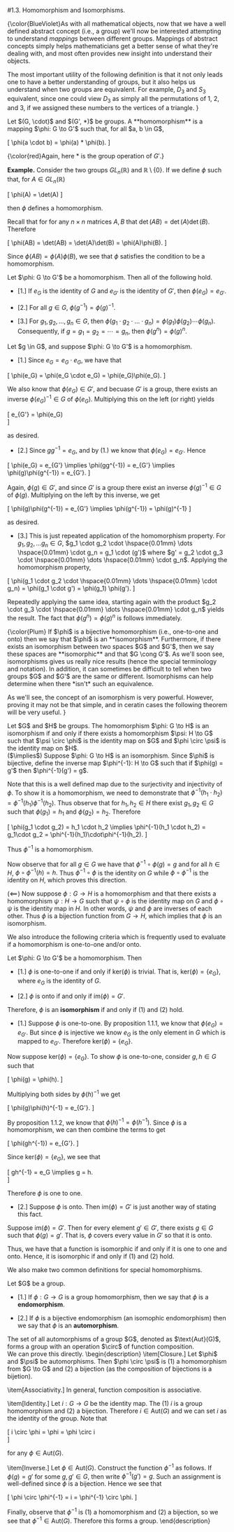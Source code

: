 <style>
.md-content {
    max-width: 80em;
}
</style>
#1.3. Homomorphism and Isomorphisms.

{\color{BlueViolet}As with all mathematical objects, now that we have a well defined
abstract concept (i.e., a group) we'll now be interested
attempting to understand *mappings* between different
groups. Mappings of abstract concepts simply helps mathematicians
get a better sense of what they're dealing with, and most often
provides new insight into understand their objects. 

The most important utility of the following definition is that it
not only leads one to have a better understanding of groups, but it
also helps us understand when two groups are equivalent. For
example, $D_3$ and $S_3$ equivalent, since one could view $D_3$
as simply all the permutations of 1, 2, and 3, if we assigned these
numbers to the vertices of a triangle.
}


<span style="display:block" class="definition">
Let $(G, \cdot)$ and $(G', *)$ be groups. A
**homomorphism** is a mapping $\phi: G \to G'$ such that,
for all $a, b \in G$, 

\[
\phi(a \cdot b) = \phi(a) * \phi(b).
\]

{\color{red}Again, here $*$ is the group operation of $G'$.}

</span>

**Example.** Consider the two groups $GL_n(\mathbb{R})$ and
$\mathbb{R}\setminus\{0\}$. If we define $\phi$ such that, for $A \in
GL_n(\mathbb{R})$ 

\[
\phi(A) = \det(A)
\]

then $\phi$ defines a homomorphism. 

Recall that for for any $n
\times n$ matrices $A, B$ that $\det(AB) = \det(A)\det(B)$.
Therefore 

\[
\phi(AB) = \det(AB) = \det(A)\det(B) = \phi(A)\phi(B).
\]

Since $\phi(AB) = \phi(A)\phi(B)$, we see that $\phi$ satisfies
the condition to be a homomorphism.


<span style="display:block" class="proposition">
Let $\phi: G \to G'$ be a homomorphism. Then all of the
following hold.

* [1.] If $e_G$ is the identity of $G$ and $e_{G'}$ is
the identity of $G'$, then $\phi(e_G) = e_{G'}$.



* [2.] For all $g \in G$, $\phi(g^{-1}) =
\phi(g)^{-1}$. 



* [3.] For $g_1, g_2, \dots, g_n \in G$, then $\phi(g_1
\cdot g_2 \cdot \dots \cdot g_n) =
\phi(g_1)\phi(g_2)\cdots\phi(g_n)$. Consequently, if $g = g_1 =
g_2 = \cdots = g_n$, then $\phi(g^n) = \phi(g)^{n}$.



</span>


<span style="display:block" class="proof">
Let $g \in G$, and suppose $\phi: G \to G'$ is a
homomorphism. 


* [1.] Since $e_G = e_G \cdot e_G$, we have that 

\[
\phi(e_G) = \phi(e_G \cdot e_G) = \phi(e_G)\phi(e_G).
\]

We also know that $\phi(e_G) \in G'$, and becuase $G'$ is a group,
there exists an inverse $\phi(e_G)^{-1} \in G$ of
$\phi(e_G)$. Multiplying this on the left (or right)
yields

\[
e_{G'} = \phi(e_G)  
\]

as desired.


* [2.] Since $gg^{-1} = e_G$, and by (1.) we know that
$\phi(e_G) = e_{G'}$. Hence 

\[
\phi(e_G) = e_{G'} \implies \phi(gg^{-1}) = e_{G'} 
\implies \phi(g)\phi(g^{-1}) = e_{G'}.
\]

Again, $\phi(g) \in G'$, and since $G'$ is a group there
exist an inverse $\phi(g)^{-1} \in G$ of $\phi(g)$.
Multiplying on the left by this inverse, we get 

\[
\phi(g)\phi(g^{-1}) = e_{G'} \implies \phi(g^{-1}) = \phi(g)^{-1}
\]

as desired.



* [3.] This is just repeated application of the
homomorphism property. 
For $g_1, g_2, \dots g_n \in G$, $g_1 \cdot
g_2 \cdot \hspace{0.01mm} \dots \hspace{0.01mm} \cdot g_n = g_1 \cdot (g')$ 
where $g' = g_2
\cdot g_3 \cdot \hspace{0.01mm} \dots \hspace{0.01mm} \cdot g_n$. Applying the
homomorphism property, 

\[
\phi(g_1 \cdot g_2 \cdot \hspace{0.01mm} \dots \hspace{0.01mm} \cdot g_n) = \phi(g_1 \cdot g') = \phi(g_1) \phi(g').
\]

Repeatedly applying the same idea, starting again with the
product $g_2 \cdot g_3 \cdot \hspace{0.01mm} \dots
\hspace{0.01mm} \cdot g_n$ yields the result. The fact
that $\phi(g^n) = \phi(g)^n$ is follows immediately.



</span>
{\color{Plum} 
If $\phi$ is a bijective homomorphism (i.e., one-to-one and
onto) then we say that $\phi$ is an **isomorphism**.
Furthermore, if there exists an isomorphism between two spaces
$G$ and $G'$, then we say these spaces are **isomorphic**
and that $G \cong G'$. As we'll soon see, isomorphisms gives
us really nice results (hence the special terminology and
notation). In addition, it can sometimes be difficult to tell when
two groups $G$ and $G'$ are the same or different. Isomorphisms
can help determine when there *isn't* such an equivalence.

As we'll see, the concept of an isomorphism is very powerful.
However, proving it may not be that simple, and in ceratin cases
the following theorem will be very useful.
}


<span style="display:block" class="theorem">
Let $G$ and $H$ be groups. The homomorphism $\phi: G \to H$ is an
isomorphism if and only if there exists a homomorphism $\psi:
H \to G$ such that $\psi \circ \phi$ is the identity map on
$G$ and $\phi \circ \psi$ is the identity map on
$H$.
</span>


<span style="display:block" class="proof">
($\implies$) Suppose $\phi: G \to H$ is an isomorphism. Since
$\phi$ is bijective, define the inverse map $\phi^{-1}: H \to
G$ such that if $\phi(g) = g'$ then $\phi^{-1}(g') = g$. 

Note that this is a well defined map due to the surjectivity
and injectivity of $\phi$. To show it is a homomorphism, we
need to demonstrate that $\phi^{-1}(h_1\cdot h_2) =
\phi^{-1}(h_1)\phi^{-1}(h_2)$. Thus 
observe that for $h_1, h_2 \in H$ there exist $g_1, g_2 \in G$
such that $\phi(g_1) = h_1$ and $\phi(g_2) = h_2$. Therefore

\[
\phi(g_1 \cdot g_2) = h_1 \cdot h_2 \implies \phi^{-1}(h_1 \cdot h_2) = g_1\cdot g_2
= \phi^{-1}(h_1)\cdot\phi^{-1}(h_2).
\]

Thus $\phi^{-1}$ is a homomorphism.

Now observe that for all $g \in G$ we have that $\phi^{-1}
\circ \phi(g) = g$ and for all $h \in H$, $\phi \circ \phi^{-1}(h) =
h.$ Thus $\phi^{-1} \circ \phi$ is the identity on $G$ while
$\phi \circ \phi^{-1}$ is the identity on $H$, which proves
this direction.

($\impliedby$) Now suppose $\phi: G \to H$ is a homomorphism
and that there exists a homomorphism
$\psi: H \to G$ such that $\psi \circ \phi$ is the identity
map on $G$ and $\phi \circ \psi$ is the identity map in $H$.
In other words, $\psi$ and $\phi$ are inverses of each other. 
Thus $\phi$ is a bijection function from $G \to H$, which
implies that $\phi$ is an isomorphism. 
</span>

We also introduce the following criteria which is frequently used
to evaluate if a homomorphism is one-to-one and/or onto. 


<span style="display:block" class="theorem">
Let $\phi: G \to G'$ be a homomorphism.
Then 

* [1.] $\phi$ is one-to-one if and only if
$\mbox{ker}(\phi)$ is trivial. That is, $\mbox{ker}(\phi) = \{e_G\}$, where $e_G$ is
the identity of $G$.



* [2.] $\phi$ is onto if and only if $\mbox{im}(\phi) = G'$. 



Therefore, $\phi$ is an **isomorphism** if and only if
(1) and (2) hold.
</span>


<span style="display:block" class="proof">

* [1.] Suppose $\phi$ is one-to-one. By proposition
1.1.1, we know that $\phi(e_G) = e_{G'}$. But since $\phi$
is injective we know $e_G$ is the only element in $G$
which is mapped to $e_{G'}$. Therefore $\mbox{ker}(\phi) =
\{e_G\}$.

Now suppose $\mbox{ker}(\phi) = \{e_G\}$. To show $\phi$
is one-to-one, consider
$g, h \in G$ such that

\[
\phi(g) = \phi(h).
\]

Multiplying both sides by $\phi(h)^{-1}$ we get 

\[
\phi(g)\phi(h)^{-1} = e_{G'}.
\]

By proposition 1.1.2, we know that $\phi(h)^{-1} =
\phi(h^{-1})$. Since $\phi$ is a homomorphism, we can then
combine the terms to get 

\[
\phi(gh^{-1}) = e_{G'}.
\]

Since $\mbox{ker}(\phi) = \{e_G\}$, we see that 

\[
gh^{-1} = e_G \implies g = h.                
\]

Therefore $\phi$ is one to one.



* [2.] Suppose $\phi$ is onto. Then $\mbox{im}(\phi) = G'$
is just another way of stating this fact. 

Suppose $\mbox{im}(\phi) = G'$. Then for every element $g'
\in G'$, there exists $g \in G$ such that $\phi(g) = g'$.
That is, $\phi$ covers every value in $G'$ so that it is
onto.



Thus, we have that a function is isomorphic if and only if it
is one to one and onto. Hence, it is isomorphic if and only if
(1) and (2) hold.
</span>

We also make two common definitions for special homomorphisms. 

<span style="display:block" class="definition">
Let $G$ be a group.

* [1.] If $\phi: G \to G$ is a group homomorphism, then
we say that $\phi$ is a **endomorphism**.


* [2.] If $\phi$ is a bijective endomorphism (an
isomophic endomorphism) then we say that $\phi$ is an **automorphism**.



</span>


<span style="display:block" class="theorem">
The set of all automorphisms of a group $G$, denoted as
$\text{Aut}(G)$, forms a group with an operation $\circ$ of
function composition.
</span>


<span style="display:block" class="proof">
We can prove this directly. 
\begin{description}
\item[Closure.] Let $\phi$ and $\psi$ be automorphisms.
Then $\phi \circ \psi$ is (1) a homomorphism from $G \to
G$ and (2) a bijection (as the composition of bijections
is a bijetion).

\item[Associativity.] In general, function composition is
associative. 

\item[Identity.] Let $i:G \to G$ be the identity map. The
(1) $i$ is a group homomorphism and (2) a bijection.
Therefore $i \in \text{Aut}(G)$ and we can set $i$ as the
identity of the group. Note that 

\[
i \circ \phi = \phi = \phi \circ i   
\]

for any $\phi \in \text{Aut}(G)$. 

\item[Inverse.] Let $\phi \in \text{Aut}(G)$. Construct
the function $\phi^{-1}$ as follows. If $\phi(g) = g'$ for
some $g, g' \in G$, then write $\phi^{-1}(g') = g$. Such
an assignment is well-defined since  $\phi$ is a
bijection. Hence we see that 

\[
\phi \circ \phi^{-1} = i = \phi^{-1} \circ \phi.
\]

Finally, observe that $\phi^{-1}$ is (1) a homomorphism
and (2) a bijection, so we see that $\phi^{-1} \in
\text{Aut}(G)$. Therefore this forms a group.
\end{description}
</span>






<script src="../../mathjax_helper.js"></script>